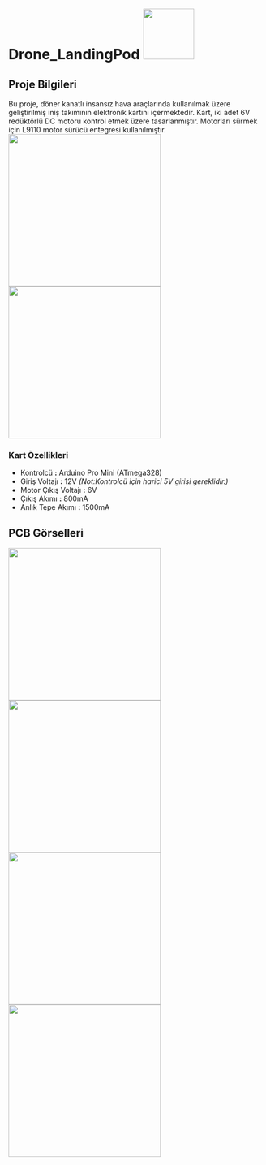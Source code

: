 # Drone_LandingPod <img src="https://github.com/BrkyDgrmnc/Drone_LandingGear/assets/57718277/862ae087-98f5-48ca-ae22-41f8741b908e" height="100">



## Proje Bilgileri

  Bu proje, döner kanatlı insansız hava araçlarında kullanılmak üzere geliştirilmiş iniş takımının elektronik kartını içermektedir. Kart, iki adet 6V redüktörlü DC motoru kontrol etmek üzere tasarlanmıştır. Motorları sürmek için L9110 motor sürücü entegresi kullanılmıştır.
  <img src="https://github.com/BrkyDgrmnc/Drone_LandingGear/assets/57718277/2abafe62-47a4-4b02-bd5d-f4b3ca1e110c" height="300">
  <img src="https://github.com/BrkyDgrmnc/Drone_LandingGear/assets/57718277/81d21839-bb31-4dcf-9001-ec8b5a34616c" height="300">

### Kart Özellikleri 

- Kontrolcü **:** Arduino Pro Mini (ATmega328)
- Giriş Voltajı **:** 12V *(Not:Kontrolcü için harici 5V girişi gereklidir.)*
- Motor Çıkış Voltajı **:** 6V
- Çıkış Akımı **:** 800mA
- Anlık Tepe Akımı **:** 1500mA

## PCB Görselleri

  <img src="https://github.com/BrkyDgrmnc/Drone_LandingGear/assets/57718277/48015285-3faf-446d-9483-7f2cd3d135bb" height="300">
  <img src="https://github.com/BrkyDgrmnc/Drone_LandingGear/assets/57718277/58af7bda-a196-4853-97e0-fa5098cfa94d" height="300"><br/>
  <img src="https://github.com/BrkyDgrmnc/Drone_LandingGear/assets/57718277/4c7d7700-76b8-424e-bfd0-5c506051d052" height="300">
  <img src="https://github.com/BrkyDgrmnc/Drone_LandingGear/assets/57718277/0d88ad15-2101-492e-ba54-c8706c71977f" height="300">
  
  
